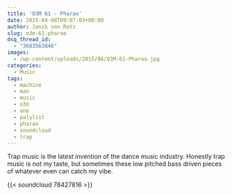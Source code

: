 ```yaml
---
title: 'O3M 61 - Pharao'
date: 2015-04-08T09:07:03+00:00
author: Janik von Rotz
slug: o3m-61-pharao
dsq_thread_id:
  - "3683563846"
images:
  - /wp-content/uploads/2015/04/O3M-61-Pharao.jpg
categories:
  - Music
tags:
  - machine
  - man
  - music
  - o3m
  - one
  - palylist
  - pharao
  - soundcloud
  - trap
---
```

Trap music is the latest invention of the dance music industry. Honestly trap music is not my taste, but sometimes these low pitched bass driven pieces of whatever even can catch my vibe.

{{< soundcloud 78427816 >}}